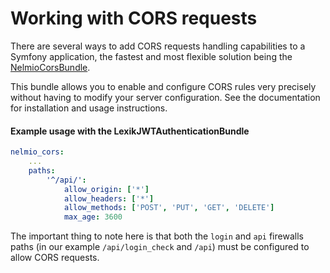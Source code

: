 Working with CORS requests
==========================

There are several ways to add CORS requests handling capabilities to a Symfony application,
the fastest and most flexible solution being the [NelmioCorsBundle](https://github.com/nelmio/NelmioCorsBundle).

This bundle allows you to enable and configure CORS rules very precisely without having to modify your server configuration.
See the documentation for installation and usage instructions.

#### Example usage with the LexikJWTAuthenticationBundle

```yaml
nelmio_cors:
    ...
    paths:
        '^/api/':
            allow_origin: ['*']
            allow_headers: ['*']
            allow_methods: ['POST', 'PUT', 'GET', 'DELETE']
            max_age: 3600
```

The important thing to note here is that both the `login` and `api` firewalls paths
(in our example `/api/login_check` and `/api`) must be configured to allow CORS requests.

